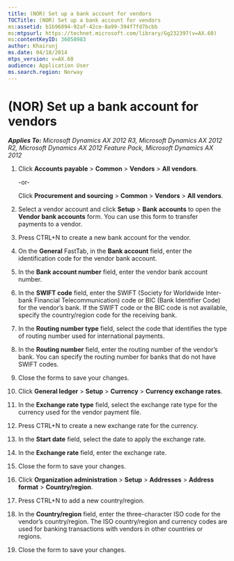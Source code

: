 ```yaml
---
title: (NOR) Set up a bank account for vendors
TOCTitle: (NOR) Set up a bank account for vendors
ms:assetid: b1b96094-92af-42ce-8a99-394f7fd7bcbb
ms:mtpsurl: https://technet.microsoft.com/library/Gg232397(v=AX.60)
ms:contentKeyID: 36058983
author: Khairunj
ms.date: 04/18/2014
mtps_version: v=AX.60
audience: Application User
ms.search.region: Norway
---
```


# (NOR) Set up a bank account for vendors 


_**Applies To:** Microsoft Dynamics AX 2012 R3, Microsoft Dynamics AX 2012 R2, Microsoft Dynamics AX 2012 Feature Pack, Microsoft Dynamics AX 2012_

1.  Click **Accounts payable** \> **Common** \> **Vendors** \> **All vendors**.
    
    \-or-
    
    Click **Procurement and sourcing** \> **Common** \> **Vendors** \> **All vendors**.

2.  Select a vendor account and click **Setup** \> **Bank accounts** to open the **Vendor bank accounts** form. You can use this form to transfer payments to a vendor.

3.  Press CTRL+N to create a new bank account for the vendor.

4.  On the **General** FastTab, in the **Bank account** field, enter the identification code for the vendor bank account.

5.  In the **Bank account number** field, enter the vendor bank account number.

6.  In the **SWIFT code** field, enter the SWIFT (Society for Worldwide Inter-bank Financial Telecommunication) code or BIC (Bank Identifier Code) for the vendor’s bank. If the SWIFT code or the BIC code is not available, specify the country/region code for the receiving bank.

7.  In the **Routing number type** field, select the code that identifies the type of routing number used for international payments.

8.  In the **Routing number** field, enter the routing number of the vendor’s bank. You can specify the routing number for banks that do not have SWIFT codes.

9.  Close the forms to save your changes.

10. Click **General ledger** \> **Setup** \> **Currency** \> **Currency exchange rates**.

11. In the **Exchange rate type** field, select the exchange rate type for the currency used for the vendor payment file.

12. Press CTRL+N to create a new exchange rate for the currency.

13. In the **Start date** field, select the date to apply the exchange rate.

14. In the **Exchange rate** field, enter the exchange rate.

15. Close the form to save your changes.

16. Click **Organization administration** \> **Setup** \> **Addresses** \> **Address format** \> **Country/region**.

17. Press CTRL+N to add a new country/region.

18. In the **Country/region** field, enter the three-character ISO code for the vendor’s country/region. The ISO country/region and currency codes are used for banking transactions with vendors in other countries or regions.

19. Close the form to save your changes.

  


